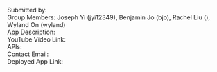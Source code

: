 Submitted by: \
Group Members: Joseph Yi (jyi12349), Benjamin Jo (bjo), Rachel Liu (), Wyland On (wyland) \
App Description: \
YouTube Video Link: \
APIs: \
Contact Email: \
Deployed App Link:
